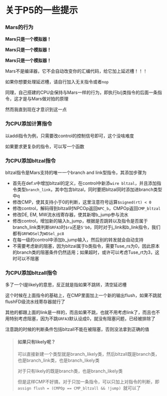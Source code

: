 # 关于P5的一些提示

### Mars的行为

**Mars只是一个模拟器！**

**Mars只是一个模拟器！**

**Mars只是一个模拟器！**

Mars不是编译器，它不会自动改变你的汇编代码，给它加上延迟槽！！！

如果你想要处理延迟槽，请自行加入无关指令或者`nop`

同理，自己搭建的CPU会保持与Mars一样的行为，即执行b/j类指令的后面一条指令，这才是与Mars做对拍的原理

然而我直到现在才意识到这一点

### 为CPU添加计算指令

以addi指令为例，只需要改control的控制信号即可，这个没啥难度

如果要求更复杂的指令，可以写一个函数

### 为CPU添加bltzal指令

bltzal指令是Mars支持的唯一一个branch and link型指令，其添加步骤为

- 首先在def.v中增加bltzal的定义，在control中新添`wire bltzal`，并且添加指令类型`branch_link`，其中包含bltzal，同时要把bltzal同时添加进branch类型中q
- 修改CMP，使其支持小于0的判断，这里注意符号运算`$signed(rt) < 0`
- 修改control，解码得到bltzal时NPCOp返回`NPC_b`，CMPOp返回`CMP_bltzal`
- 修改DE, EM, MW流水线寄存器，使其新增b_jump参与流水
- 修改control，增加新的输入b_jump，根据是否跳转以及指令是否属于branch_link类判断`GRFA3`时`$ra`还是`5'b0`，同时对于j_link和b_link指令，我们都有`GRFWDSel`为`WDSel_pc8`
- 在每一级的control中添加b_jump输入，然后别的转发就会自动支持
- 不需要考虑新的阻塞，因为bltzal属于b类指令，需要Tuse_rs为0，因此原本的branch类的阻塞条件仍然适用；如果超时，或许可以考虑Tuse_rt为3，这时可以不阻塞

### 为CPU添加bltzall指令

多了一个l是likely的意思，反正就是指如果不跳转，清空延迟槽

这个时候在上面指令的基础上，在CMP里面加上一个新的输出flush，如果不跳就flushFD级流水线寄存器就行了

其他的都跟上面的link是一样的，而且如果不跳，也就不用考虑link了，而且也不用特别考虑阻塞，因为不跳`GRFA3`默认设成0，就没有阻塞问题，已经被排除了

注意跳的时候的判断条件包括bltzall不能在被阻塞，否则没法拿到正确的值

> #### 如果只有likely呢？
>
> 可以直接新建一个类型就是branch_likely类，然后bltzall既是branch类，也是branch_link类，也是branch_likely类
>
> 对于只有likely的既是branch类，也是branch_likely类
>
> 但是这样CMP不好搞，对于只加一条指令，可以只加上对指令的判断，即`assign flush = (CMPOp == CMP_bltzall && !jump) `就可以了